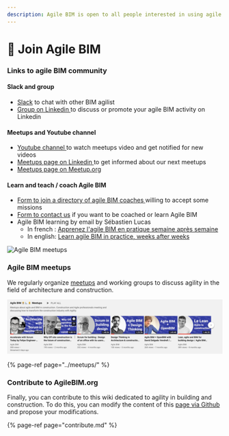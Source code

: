 ```yaml
---
description: Agile BIM is open to all people interested in using agile in construction
---
```


# 🙌 Join Agile BIM

### Links to agile BIM community  

#### Slack and group

* [Slack](https://communityinviter.com/apps/agile-bim/agile-bim)  to chat with other BIM agilist
* [Group on Linkedin ](https://www.linkedin.com/groups/8584849/)to discuss or promote your agile BIM activity on Linkedin

#### Meetups and Youtube channel

* [Youtube channel ](https://www.youtube.com/channel/UCTjcoh157n3hxKCxpEvfqeQ?sub_confirmation=1) to watch meetups video and get notified for new videos
* [Meetups page on Linkedin ](https://www.linkedin.com/showcase/agile-bim/) to get informed about our next meetups
* [Meetups page on Meetup.org](https://www.meetup.com/fr-FR/collaborative-architecture) 

#### Learn and teach / coach Agile BIM

* [Form to join a directory of agile BIM coaches ](https://airtable.com/shrbhMGRK4zRIAQ7Y)willing to accept some missions
* [Form to contact us](https://form.typeform.com/to/Trup49u9) if you want to be coached or learn Agile BIM
* Agile BIM learning by email by Sébastien Lucas
  * In french : [Apprenez l'agile BIM en pratique semaine après semaine](https://form.typeform.com/to/DeVTmH77)
  * In english: [Learn agile BIM in practice, weeks after weeks  ](https://form.typeform.com/to/sUaTNnDw)



![Agile BIM meetups](../.gitbook/assets/agile-bim-meetup.jpg)

###  Agile BIM meetups

We regularly organize [meetups](../meetups/) and working groups to discuss agility in the field of architecture and construction. 

![Watch our agile BIM meetups on Youtube](../.gitbook/assets/agile-bim-meetups.png)

{% page-ref page="../meetups/" %}



### Contribute to AgileBIM.org

Finally, you can contribute to this wiki dedicated to agility in building and construction. To do this, you can modify the content of this [page via Github](https://github.com/sinsunsan/agile-bim-aec) and propose your modifications.  
  


{% page-ref page="contribute.md" %}





